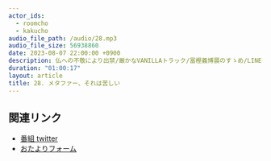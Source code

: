 ```yaml
---
actor_ids:
  - roomcho
  - kakucho
audio_file_path: /audio/28.mp3
audio_file_size: 56938860
date: 2023-08-07 22:00:00 +0900
description: 仏への不敬により出禁/厳かなVANILLAトラック/冨樫義博展のすゝめ/LINEを返せない/格調の知らないクラフトビールの世界/漬からないきゅうりはただのきゅうりだ/「牛角が来たぞ〜〜〜！」/グリーンピースは宇宙の食べ物/たとえツッコミがしたいお年頃
duration: "01:00:17"
layout: article
title: 28. メタファー、それは苦しい
---
```


## 関連リンク

- [番組 twitter](https://twitter.com/migikarachi)
- [おたよりフォーム](https://docs.google.com/forms/d/e/1FAIpQLSfCo_pOeUstqHMCWlYCWiUV7CNOls7UOgEKgCIMOYv2IbasfA/viewform)
